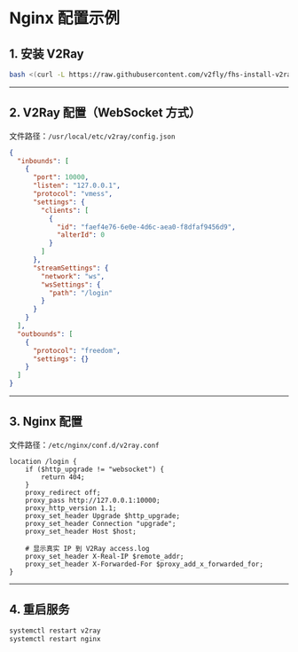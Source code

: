 # Nginx 配置示例

## 1. 安装 V2Ray
```bash
bash <(curl -L https://raw.githubusercontent.com/v2fly/fhs-install-v2ray/master/install-release.sh)
```

---

## 2. V2Ray 配置（WebSocket 方式）

文件路径：`/usr/local/etc/v2ray/config.json`

```json
{
  "inbounds": [
    {
      "port": 10000,
      "listen": "127.0.0.1",
      "protocol": "vmess",
      "settings": {
        "clients": [
          {
            "id": "faef4e76-6e0e-4d6c-aea0-f8dfaf9456d9",
            "alterId": 0
          }
        ]
      },
      "streamSettings": {
        "network": "ws",
        "wsSettings": {
          "path": "/login"
        }
      }
    }
  ],
  "outbounds": [
    {
      "protocol": "freedom",
      "settings": {}
    }
  ]
}
```

---

## 3. Nginx 配置

文件路径：`/etc/nginx/conf.d/v2ray.conf`

```nginx
location /login {
    if ($http_upgrade != "websocket") {
        return 404;
    }
    proxy_redirect off;
    proxy_pass http://127.0.0.1:10000;
    proxy_http_version 1.1;
    proxy_set_header Upgrade $http_upgrade;
    proxy_set_header Connection "upgrade";
    proxy_set_header Host $host;

    # 显示真实 IP 到 V2Ray access.log
    proxy_set_header X-Real-IP $remote_addr;
    proxy_set_header X-Forwarded-For $proxy_add_x_forwarded_for;
}
```

---

## 4. 重启服务

```bash
systemctl restart v2ray
systemctl restart nginx
```
